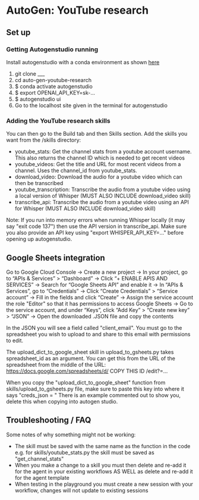 # AutoGen: YouTube research

## Set up
### Getting Autogenstudio running
Install autogenstudio with a conda environment as shown [here](https://autogen-studio.com/)
1. git clone ___
2. cd auto-gen-youtube-research
3. $ conda activate autogenstudio
4. $ export OPENAI_API_KEY=sk-...
5. $ autogenstudio ui
6. Go to the localhost site given in the terminal for autogenstudio

### Adding the YouTube research skills
You can then go to the Build tab and then Skills section. Add the skills you want from the /skills directory:
- youtube_stats: Get the channel stats from a youtube account username. This also returns the channel ID which is needed to get recent videos
- youtube_videos: Get the title and URL for most recent videos from a channel. Uses the channel_id from youtube_stats.
- download_video: Download the audio for a youtube video which can then be transcribed
- youtube_transcription: Transcribe the audio from a youtube video using a local version of Whisper (MUST ALSO INCLUDE download_video skill)
- transcribe_api: Transcribe the audio from a youtube video using an API for Whisper (MUST ALSO INCLUDE download_video skill)

Note: If you run into memory errors when running Whisper locally (it may say "exit code 137") then use the API version in transcribe_api. Make sure you also provide an API key using "export WHISPER_API_KEY=..." before opening up autogenstudio.


## Google Sheets integration
Go to Google Cloud Console
-> Create a new project
-> In your project, go to “APIs & Services” > “Dashboard”
-> Click “+ ENABLE APIS AND SERVICES”
-> Search for “Google Sheets API” and enable it
-> In “APIs & Services”, go to “Credentials”
-> Click “Create Credentials” > “Service account”
-> Fill in the fields and click “Create”
-> Assign the service account the role "Editor" so that it has permissions to access Google Sheets
-> Go to the service account, and under “Keys”, click “Add Key” > “Create new key” > “JSON”
-> Open the downloaded .JSON file and copy the contents

In the JSON you will see a field called "client_email". You must go to the spreadsheet you wish to upload to and share to this email with permissions to edit.

The upload_dict_to_google_sheet skill in upload_to_gsheets.py takes spreadsheet_id as an argument. You can get this from the URL of the spreadsheet from the middle of the URL:
https://docs.google.com/spreadsheets/d/ COPY THIS ID /edit?=...

When you copy the "upload_dict_to_google_sheet" function from skills/upload_to_gsheets.py file, make sure to paste this key into where it says "creds_json = "
There is an example commented out to show you, delete this when copying into autogen studio.

## Troubleshooting / FAQ

Some notes of why something might not be working:
- The skill must be saved with the same name as the function in the code e.g. for skills/youtube_stats.py the skill must be saved as "get_channel_stats"
- When you make a change to a skill you must then delete and re-add it for the agent in your existing workflows AS WELL as delete and re-add it for the agent template
- When testing in the playground you must create a new session with your workflow, changes will not update to existing sessions
